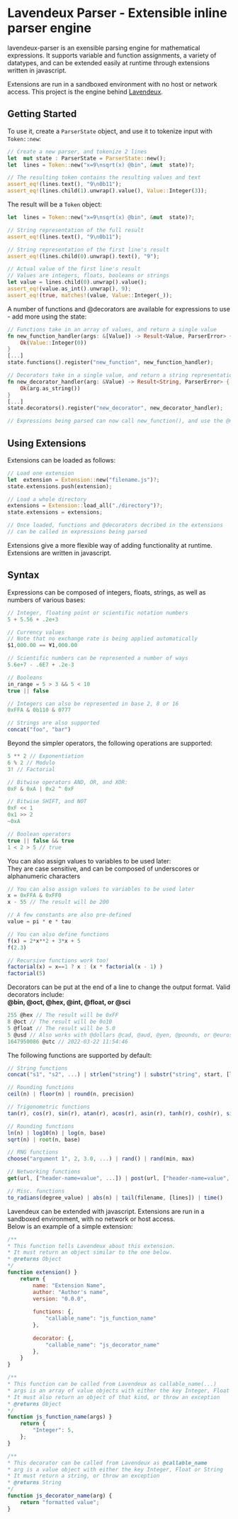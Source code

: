 
# Lavendeux Parser - Extensible inline parser engine

lavendeux-parser  is  an  exensible  parsing  engine  for  mathematical  expressions.
It  supports  variable  and  function  assignments, a  variety  of  datatypes, and  can
be  extended  easily  at  runtime  through  extensions  written  in  javascript.

Extensions  are  run  in  a  sandboxed  environment  with  no  host  or  network  access.
This  project  is  the  engine  behind [Lavendeux](https://rscarson.github.io/lavendeux/).

## Getting  Started
To  use it, create a `ParserState` object, and use it to tokenize input with `Token::new`:
```rust
// Create a new parser, and tokenize 2 lines
let  mut state : ParserState = ParserState::new();
let  lines = Token::new("x=9\nsqrt(x) @bin", &mut  state)?;

// The resulting token contains the resulting values and text
assert_eq!(lines.text(), "9\n0b11");
assert_eq!(lines.child(1).unwrap().value(), Value::Integer(3));
```
The result will be a `Token` object:
```rust
let  lines = Token::new("x=9\nsqrt(x) @bin", &mut  state)?;

// String representation of the full result
assert_eq!(lines.text(), "9\n0b11"); 

// String representation of the first line's result
assert_eq!(lines.child(0).unwrap().text(), "9");

// Actual value of the first line's result
// Values are integers, floats, booleans or strings
let value = lines.child(0).unwrap().value();
assert_eq!(value.as_int().unwrap(), 9);
assert_eq!(true, matches!(value, Value::Integer(_));
```

A number of functions and @decorators are available for expressions to use - add more using the state:
```rust
// Functions take in an array of values, and return a single value
fn new_function_handler(args: &[Value]) -> Result<Value, ParserError> {
    Ok(Value::Integer(0))
}
[...]
state.functions().register("new_function", new_function_handler);

// Decorators take in a single value, and return a string representation
fn new_decorator_handler(arg: &Value) -> Result<String, ParserError> {
    Ok(arg.as_string())
}
[...]
state.decorators().register("new_decorator", new_decorator_handler);

// Expressions being parsed can now call new_function(), and use the @new_decorator
```

## Using Extensions
Extensions can be loaded as follows:
```rust
// Load one extension
let  extension = Extension::new("filename.js")?;
state.extensions.push(extension);

// Load a whole directory
extensions = Extension::load_all("./directory")?;
state.extensions = extensions;

// Once loaded, functions and @decorators decribed in the extensions
// can be called in expressions being parsed
```
Extensions give a more flexible way of adding functionality at runtime. Extensions are written in javascript.

## Syntax
Expressions can be composed of integers, floats, strings, as well as numbers of various bases:
```javascript
// Integer, floating point or scientific notation numbers
5 + 5.56 + .2e+3

// Currency values
// Note that no exchange rate is being applied automatically
$1,000.00 == ¥1,000.00

// Scientific numbers can be represented a number of ways
5.6e+7 - .6E7 + .2e-3

// Booleans
in_range = 5 > 3 && 5 < 10
true || false

// Integers can also be represented in base 2, 8 or 16
0xFFA & 0b110 & 0777

// Strings are also supported
concat("foo", "bar")
```

Beyond the simpler operators, the following operations are supported:
```javascript
5 ** 2 // Exponentiation
6 % 2 // Modulo
3! // Factorial

// Bitwise operators AND, OR, and XOR:
0xF & 0xA | 0x2 ^ 0xF

// Bitwise SHIFT, and NOT
0xF << 1
0x1 >> 2
~0xA

// Boolean operators
true || false && true
1 < 2 > 5 // true
```

You can also assign values to variables to be used later:  
They are case sensitive, and can be composed of underscores or alphanumeric characters
```javascript
// You can also assign values to variables to be used later
x = 0xFFA & 0xFF0
x - 55 // The result will be 200

// A few constants are also pre-defined
value = pi * e * tau

// You can also define functions
f(x) = 2*x**2 + 3*x + 5
f(2.3)

// Recursive functions work too!
factorial(x) = x==1 ? x : (x * factorial(x - 1) )
factorial(5)
```

Decorators can be put at the end of a line to change the output format. Valid decorators include:  
**@bin, @oct, @hex, @int, @float, or @sci**
```javascript
255 @hex // The result will be 0xFF
8 @oct // The result will be 0o10
5 @float // The result will be 5.0
5 @usd // Also works with @dollars @cad, @aud, @yen, @pounds, or @euros
1647950086 @utc // 2022-03-22 11:54:46
```

The following functions are supported by default:
```javascript
// String functions
concat("s1", "s2", ...) | strlen("string") | substr("string", start, [length])

// Rounding functions
ceil(n) | floor(n) | round(n, precision)

// Trigonometric functions
tan(r), cos(r), sin(r), atan(r), acos(r), asin(r), tanh(r), cosh(r), sinh(r)

// Rounding functions
ln(n) | log10(n) | log(n, base)
sqrt(n) | root(n, base)

// RNG functions
choose("argument 1", 2, 3.0, ...) | rand() | rand(min, max)

// Networking functions
get(url, ["header-name=value", ...]) | post(url, ["header-name=value", ...]) | resolve(hostname)

// Misc. functions
to_radians(degree_value) | abs(n) | tail(filename, [lines]) | time()
```

Lavendeux can be extended with javascript. Extensions are run in a sandboxed environment, with no network or host access.  
Below is an example of a simple extension:
```javascript
/**
* This function tells Lavendeux about this extension.
* It must return an object similar to the one below.
* @returns Object
*/
function extension() }
    return {
        name: "Extension Name",
        author: "Author's name",
        version: "0.0.0",
        
        functions: {,
            "callable_name": "js_function_name"
        },
        
        decorator: {,
            "callable_name": "js_decorator_name"
        },
    }
}

/**
* This function can be called from Lavendeux as callable_name(...)
* args is an array of value objects with either the key Integer, Float or String
* It must also return an object of that kind, or throw an exception
* @returns Object
*/
function js_function_name(args) }
    return {
        "Integer": 5,
    };
}

/**
* This decorator can be called from Lavendeux as @callable_name
* arg is a value object with either the key Integer, Float or String
* It must return a string, or throw an exception
* @returns String
*/
function js_decorator_name(arg) {
    return "formatted value";
}
```